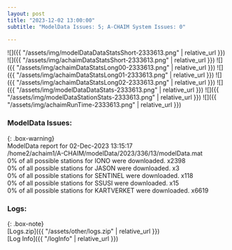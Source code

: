 ```yaml
---
layout: post
title: "2023-12-02 13:00:00"
subtitle: "ModelData Issues: 5; A-CHAIM System Issues: 0"

---
```


![]({{ "/assets/img/modelDataDataStatsShort-2333613.png" | relative_url }})
![]({{ "/assets/img/achaimDataStatsShort-2333613.png" | relative_url }})
![]({{ "/assets/img/achaimDataStatsLong00-2333613.png" | relative_url }})
![]({{ "/assets/img/achaimDataStatsLong01-2333613.png" | relative_url }})
![]({{ "/assets/img/achaimDataStatsLong02-2333613.png" | relative_url }})
![]({{ "/assets/img/modelDataDataStats-2333613.png" | relative_url }})
![]({{ "/assets/img/modelDataStationStats-2333613.png" | relative_url }})
![]({{ "/assets/img/achaimRunTime-2333613.png" | relative_url }})


### ModelData Issues:  
  
{: .box-warning}  
 ModelData report for 02-Dec-2023 13:15:17   
 /home2/achaim1/A-CHAIM/modelData/2023/336/13/modelData.mat   
 0% of all possible stations for IONO were downloaded. x2398   
 0% of all possible stations for JASON were downloaded. x3   
 0% of all possible stations for SENTINEL were downloaded. x118   
 0% of all possible stations for SSUSI were downloaded. x15   
 0% of all possible stations for KARTVERKET were downloaded. x6619   
  


### Logs:  
  
{: .box-note}  
[Logs.zip]({{ "/assets/other/logs.zip" | relative_url }})  
[Log Info]({{ "/logInfo" | relative_url }})  
